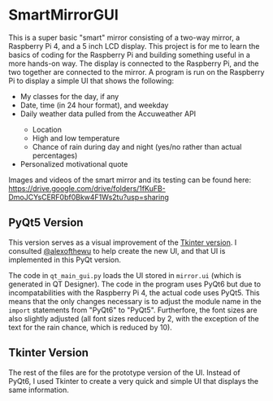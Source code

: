 # SmartMirrorGUI
This is a super basic "smart" mirror consisting of a two-way mirror, a Raspberry Pi 4, and a 5 inch LCD display. This project is for me to learn the basics of coding for the Raspberry Pi and building something useful in a more hands-on way. The display is connected to the Raspberry Pi, and the two together are connected to the mirror. A program is run on the Raspberry Pi to display a simple UI that shows the following:
<ul>
  <li>My classes for the day, if any</li>
  <li>Date, time (in 24 hour format), and weekday</li>
  <li>Daily weather data pulled from the Accuweather API</li>
  <ul>
    <li>Location</li>
    <li>High and low temperature</li>
    <li>Chance of rain during day and night (yes/no rather than actual percentages)</li>
  </ul>
  <li>Personalized motivational quote</li>
</ul>

Images and videos of the smart mirror and its testing can be found here: https://drive.google.com/drive/folders/1fKuFB-DmoJCYsCERF0bf0Bkw4F1Ws2tu?usp=sharing

## PyQt5 Version

This version serves as a visual improvement of the [Tkinter version](https://github.com/RicePandaaaa/SmartMirrorGUI/tree/main?tab=readme-ov-file#tkinter-version). I consulted [@alexofthewu](https://github.com/alexofthewu) to help create the new UI, and that UI is implemented in this PyQt version.

The code in `qt_main_gui.py` loads the UI stored in `mirror.ui` (which is generated in QT Designer). The code in the program uses PyQt6 but due to incompatabilities with the Raspberry Pi 4, the actual code uses PyQt5. This means that the only changes necessary is to adjust the module name in the `import` statements from "PyQt6" to "PyQt5". Furtherfore, the font sizes are also slightly adjusted (all font sizes reduced by 2, with the exception of the text for the rain chance, which is reduced by 10).

## Tkinter Version
The rest of the files are for the prototype version of the UI. Instead of PyQt6, I used Tkinter to create a very quick and simple UI that displays the same information. 

